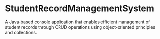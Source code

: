 # StudentRecordManagementSystem
 A Java-based console application that enables efficient management of student records through CRUD operations using object-oriented principles and collections. 
